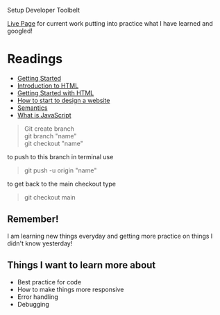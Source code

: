 Setup Developer Toolbelt

[Live Page](https://qualitymermaid.github.io/201-01-JessicaBane/) for current work putting into practice what I have learned and googled!

# Readings
- [Getting Started](https://developer.mozilla.org/en-US/docs/Learn/Getting_started_with_the_web/)
- [Introduction to HTML](https://developer.mozilla.org/en-US/docs/Learn/HTML/Introduction_to_HTML/)
- [Getting Started with HTML](https://developer.mozilla.org/en-US/docs/Learn/HTML/Introduction_to_HTML/Getting_started)
- [How to start to design a website](https://developer.mozilla.org/en-US/docs/Learn/Common_questions/Thinking_before_coding)
- [Semantics](https://developer.mozilla.org/en-US/docs/Glossary/Semantics)
- [What is JavaScript](https://developer.mozilla.org/en-US/docs/Learn/JavaScript/First_steps/What_is_JavaScript)


> Git create branch   
> git branch "name"   
> git checkout "name"   

to push to this branch in terminal use
 > git push -u origin "name"

 to get back to the main checkout type
 > git checkout main

 ## Remember!
 I am learning new things everyday and getting more practice on things I didn't know yesterday! 

 ## Things I want to learn more about

 - Best practice for code
 - How to make things more responsive
 - Error handling
 - Debugging